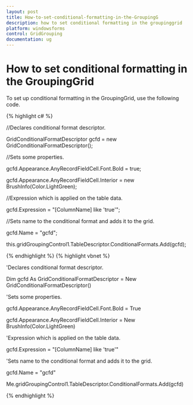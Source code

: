 ```yaml
---
layout: post
title: How-to-set-conditional-formatting-in-the-GroupingG
description: how to set conditional formatting in the groupinggrid
platform: windowsforms
control: GridGrouping
documentation: ug
---
```


# How to set conditional formatting in the GroupingGrid

To set up conditional formatting in the GroupingGrid, use the following code.

{% highlight c# %}



//Declares conditional format descriptor.

GridConditionalFormatDescriptor gcfd = new GridConditionalFormatDescriptor();



//Sets some properties.

gcfd.Appearance.AnyRecordFieldCell.Font.Bold = true;

gcfd.Appearance.AnyRecordFieldCell.Interior = new BrushInfo(Color.LightGreen);



//Expression which is applied on the table data.

gcfd.Expression = "[ColumnName] like \'true\'";



//Sets name to the conditional format and adds it to the grid.

gcfd.Name = "gcfd";

this.gridGroupingControl1.TableDescriptor.ConditionalFormats.Add(gcfd);


{% endhighlight %}
{% highlight vbnet %}



'Declares conditional format descriptor.

Dim gcfd As GridConditionalFormatDescriptor = New GridConditionalFormatDescriptor()



'Sets some properties.

gcfd.Appearance.AnyRecordFieldCell.Font.Bold = True

gcfd.Appearance.AnyRecordFieldCell.Interior = New BrushInfo(Color.LightGreen)



'Expression which is applied on the table data.

gcfd.Expression = "[ColumnName] like 'true'"



'Sets name to the conditional format and adds it to the grid.

gcfd.Name = "gcfd"

Me.gridGroupingControl1.TableDescriptor.ConditionalFormats.Add(gcfd)

{% endhighlight %}

